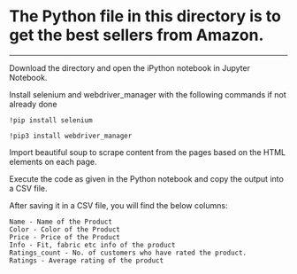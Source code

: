 # The Python file in this directory is to get the best sellers from Amazon. 

***

Download the directory and open the iPython notebook in Jupyter Notebook.

Install selenium and webdriver_manager with the following commands if not already done

```
!pip install selenium

!pip3 install webdriver_manager
```

Import beautiful soup to scrape content from the pages based on the HTML elements on each page.

Execute the code as given in the Python notebook and copy the output into a CSV file.

After saving it in a CSV file, you will find the below columns:

```
Name - Name of the Product
Color - Color of the Product
Price - Price of the Product
Info - Fit, fabric etc info of the product
Ratings_count - No. of customers who have rated the product.
Ratings - Average rating of the product
```
